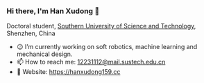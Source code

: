 ### Hi there, I'm Han Xudong 👋

Doctoral student, [Southern University of Science and Technology](https://www.sustech.edu.cn/en/), Shenzhen, China

- 😉 I’m currently working on soft robotics, machine learning and mechanical design.
- 📫 How to reach me: 12231112@mail.sustech.edu.cn
- 💖 Website: https://hanxudong159.cc
